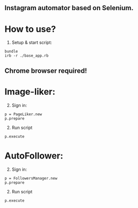 ## Instagram automator based on Selenium.
# How to use?
1. Setup & start script: 
```
bundle
irb -r ./base_app.rb
```
## Chrome browser required!

# Image-liker: 
2. Sign in:
```
p = PageLiker.new
p.prepare
```
2. Run script
```
p.execute
```

# AutoFollower: 
2. Sign in:
```
p = FollowersManager.new
p.prepare
```
2. Run script
```
p.execute
```
